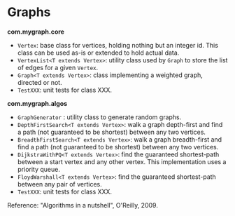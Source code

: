 # Graphs

<b>com.mygraph.core</b>
- <code>Vertex</code>: base class for vertices, holding nothing but an integer id. This class can be used as-is or extended to hold actual data.
- <code>VertexList\<T extends Vertex\></code>: utility class used by <code>Graph</code> to store the list of edges for a given <code>Vertex</code>.
- <code>Graph\<T extends Vertex\></code>: class implementing a weighted graph, directed or not.
- <code>TestXXX</code>: unit tests for class XXX.

<b>com.mygraph.algos</b>
- <code>GraphGenerator</code> : utility class to generate random graphs.
- <code>DepthFirstSearch\<T extends Vertex></code>: walk a graph depth-first and find a path (not guaranteed to be shortest) between any two vertices.
- <code>BreadthFirstSearch\<T extends Vertex></code>: walk a graph breadth-first and find a path (not guaranteed to be shortest) between any two  vertices.
- <code>DijkstraWithPQ\<T extends Vertex></code>: find the guaranteed shortest-path between a start vertex and any other vertex. This implementation uses a priority queue.
- <code>FloydWarshall\<T extends Vertex></code>: find the guaranteed shortest-path between any pair of vertices.
- <code>TestXXX</code>: unit tests for class XXX.

Reference: "Algorithms in a nutshell", O'Reilly, 2009.

